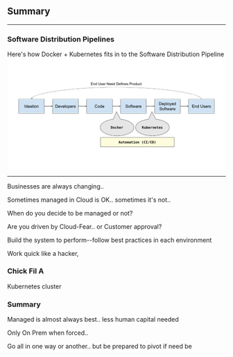 <!-- .slide: data-background="img/background-violet-orig.jpg" -->

## Summary

---
<!-- .slide: data-background="img/background-violet-orig.jpg" -->

### Software Distribution Pipelines

<div class="fragment">
  Here's how Docker + Kubernetes fits in to the Software Distribution Pipeline<br>
  <img src="./img/software-distribution-pipeline-diagram-summary.png" style="background-color:white">
</div>

---

Businesses are always changing..

Sometimes managed in Cloud is OK.. sometimes it's not..

When do you decide to be managed or not?

Are you driven by Cloud-Fear.. or Customer approval?

Build the system to perform--follow best practices in each environment

Work quick like a hacker,

### Chick Fil A

Kubernetes cluster

### Summary

Managed is almost always best.. less human capital needed

Only On Prem when forced..

Go all in one way or another.. but be prepared to pivot if need be
